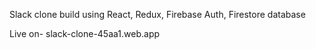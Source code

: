 Slack clone build using React, Redux, Firebase Auth, Firestore database

Live on- slack-clone-45aa1.web.app
